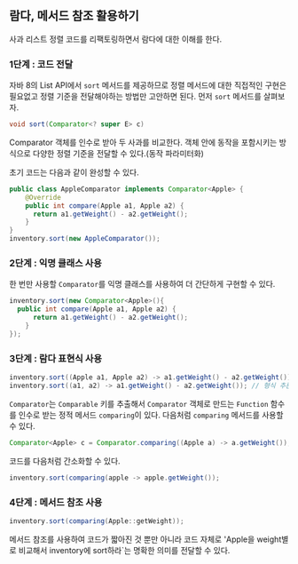 ## 람다, 메서드 참조 활용하기
사과 리스트 정렬 코드를 리팩토링하면서 람다에 대한 이해를 한다.

### 1단계 : 코드 전달
자바 8의 List API에서 `sort` 메서드를 제공하므로 정렬 메서드에 대한 직접적인 구현은 필요없고 정렬 기준을 전달해야하는 방법만 고안하면 된다. 먼저 `sort` 메서드를 살펴보자.
```Java
void sort(Comparator<? super E> c)
```
Comparator 객체를 인수로 받아 두 사과를 비교한다. 객체 안에 동작을 포함시키는 방식으로 다양한 정렬 기준을 전달할 수 있다.(동작 파라미터화)

초기 코드는 다음과 같이 완성할 수 있다.
```Java
public class AppleComparator implements Comparator<Apple> {
    @Override
    public int compare(Apple a1, Apple a2) {
      return a1.getWeight() - a2.getWeight();
    }
}
inventory.sort(new AppleComparator());
```

### 2단계 : 익명 클래스 사용
한 번만 사용할 `Comparator`를 익명 클래스를 사용하여 더 간단하게 구현할 수 있다.
```Java
inventory.sort(new Comparator<Apple>(){
  public int compare(Apple a1, Apple a2) {
      return a1.getWeight() - a2.getWeight();
    }
});
```

### 3단계 : 람다 표현식 사용
```Java
inventory.sort((Apple a1, Apple a2) -> a1.getWeight() - a2.getWeight());
inventory.sort((a1, a2) -> a1.getWeight() - a2.getWeight()); // 형식 추론으로 다음과 같이 줄일 수 있음
```
`Comparator`는 `Comparable` 키를 추출해서 `Comparator` 객체로 만드는 `Function` 함수를 인수로 받는 정적 메서드 `comparing`이 있다. 다음처럼 `comparing` 메서드를 사용할 수 있다.
```Java
Comparator<Apple> c = Comparator.comparing((Apple a) -> a.getWeight());
```
코드를 다음처럼 간소화할 수 있다.
```Java
inventory.sort(comparing(apple -> apple.getWeight());
```

### 4단계 : 메서드 참조 사용
```Java
inventory.sort(comparing(Apple::getWeight));
```
메서드 참조를 사용하여 코드가 짧아진 것 뿐만 아니라 코드 자체로 'Apple을 weight별로 비교해서 inventory에 sort하라`는 명확한 의미를 전달할 수 있다.

